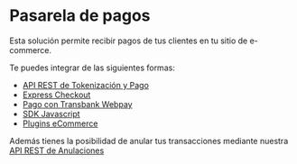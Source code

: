 # Pasarela de pagos

Esta solución permite recibir pagos de tus clientes en tu sitio de e-commerce. 

Te puedes integrar de las siguientes formas:

  - [API REST de Tokenización y Pago](api-tokenizacion-pago/introduction.md)
  - [Express Checkout](api-checkout/introduction.md)
  - [Pago con Transbank Webpay](transbank-webpay/introduction.md)
  - [SDK Javascript](https://github.com/Peinau/peinau-javascript/blob/master/README.md)
  - [Plugins eCommerce](plugins/introduction.md)

Además tienes la posibilidad de anular tus transacciones mediante nuestra [API REST de Anulaciones](anulaciones/introduction.md)
